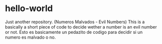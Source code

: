 # hello-world
Just another repository. (Numeros Malvados - Evil Numbers)
This is a basically a short piece of code to decide wether a number is an evil number or not.
Esto es basicamente un pedazito de codigo para decidir si un numero es malvado o no.
